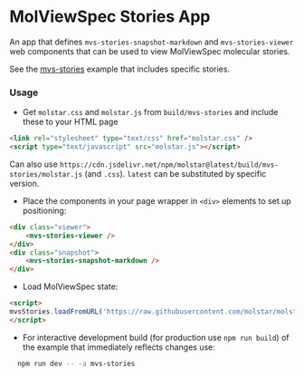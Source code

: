 # MolViewSpec Stories App

An app that defines `mvs-stories-snapshot-markdown` and `mvs-stories-viewer` web components that can be used to view MolViewSpec molecular stories.

See the [mvs-stories](../../examples/mvs-stories) example that includes specific stories.

### Usage

- Get `molstar.css` and `molstar.js` from `build/mvs-stories` and include these to your HTML page

```html
<link rel="stylesheet" type="text/css" href="molstar.css" />
<script type="text/javascript" src="molstar.js"></script>
```

Can also use `https://cdn.jsdelivr.net/npm/molstar@latest/build/mvs-stories/molstar.js` (and `.css`). `latest` can be substituted by specific version.

- Place the components in your page wrapper in `<div>` elements to set up positioning:

```html
<div class="viewer">
    <mvs-stories-viewer />
</div>
<div class="snapshot">
    <mvs-stories-snapshot-markdown />
</div>
```

- Load MolViewSpec state:

```html
<script>
mvsStories.loadFromURL('https://raw.githubusercontent.com/molstar/molstar/master/examples/mvs/1cbs.mvsj');
</script>
```

- For interactive development build (for production use `npm run build`) of the example that immediately reflects changes use:

```bash
  npm run dev -- -a mvs-stories
```
